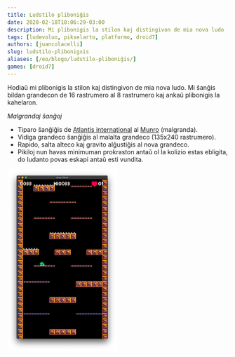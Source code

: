 ```yaml
---
title: Ludstilo pliboniĝis
date: 2020-02-18T18:06:29-03:00
description: Mi plibonigis la stilon kaj distingivon de mia nova ludo
tags: [ludevoluo, pikselarto, platformo, droid7]
authors: [juancolacelli]
slug: ludstilo-plibonigxis
aliases: [/eo/blogo/ludstilo-pliboniĝis/]
games: [droid7]
---
```


Hodiaŭ mi plibonigis la stilon kaj distingivon de mia nova ludo. Mi ŝanĝis bildan grandecon de 16 rastrumero al 8 rastrumero kaj ankaŭ plibonigis la kahelaron.

_Malgrandaj ŝanĝoj_

-   Tiparo ŝanĝiĝis de [Atlantis international](https://www.ffonts.net/Atlantis-International.font) al [Munro](https://www.ffonts.net/Munro.font) (malgranda).
-   Vidiga grandeco ŝanĝiĝis al malalta grandeco (135x240 rastrumero).
-   Rapido, salta alteco kaj gravito alĝustiĝis al nova grandeco.
-   Pikiloj nun havas minimuman prokraston antaŭ ol la kolizio estas ebligita, do ludanto povas eskapi antaŭ esti vundita.

![Luda ekrankopio](screenshot.png)
